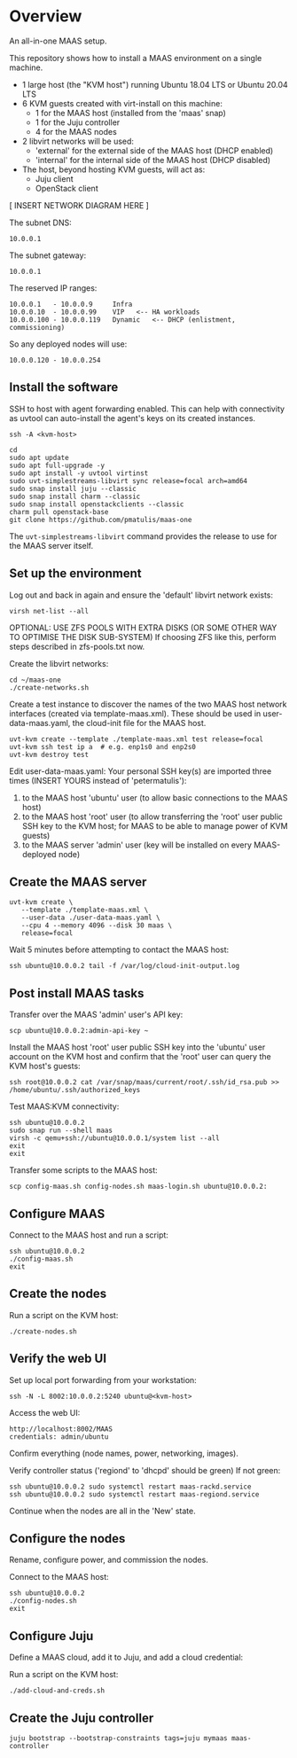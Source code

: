 # Overview

An all-in-one MAAS setup.

This repository shows how to install a MAAS environment on a single machine. 

* 1 large host (the "KVM host") running Ubuntu 18.04 LTS or Ubuntu 20.04 LTS
* 6 KVM guests created with virt-install on this machine:
     - 1 for the MAAS host (installed from the 'maas' snap)
     - 1 for the Juju controller
     - 4 for the MAAS nodes
* 2 libvirt networks will be used:
     - 'external' for the external side of the MAAS host (DHCP enabled)
     - 'internal' for the internal side of the MAAS host (DHCP disabled)
* The host, beyond hosting KVM guests, will act as:
	- Juju client
	- OpenStack client

[ INSERT NETWORK DIAGRAM HERE ]

The subnet DNS:

    10.0.0.1

The subnet gateway:

    10.0.0.1

The reserved IP ranges:

    10.0.0.1   - 10.0.0.9     Infra
    10.0.0.10  - 10.0.0.99    VIP	<-- HA workloads
    10.0.0.100 - 10.0.0.119   Dynamic  	<-- DHCP (enlistment, commissioning)

So any deployed nodes will use:
   
    10.0.0.120 - 10.0.0.254

## Install the software

SSH to host with agent forwarding enabled. This can help with connectivity as uvtool
can auto-install the agent's keys on its created instances. 

    ssh -A <kvm-host>
    
    cd
    sudo apt update
    sudo apt full-upgrade -y
    sudo apt install -y uvtool virtinst
    sudo uvt-simplestreams-libvirt sync release=focal arch=amd64
    sudo snap install juju --classic
    sudo snap install charm --classic
    sudo snap install openstackclients --classic
    charm pull openstack-base
    git clone https://github.com/pmatulis/maas-one

The `uvt-simplestreams-libvirt` command provides the release to use for the MAAS server itself.

## Set up the environment

Log out and back in again and ensure the 'default' libvirt network exists:

    virsh net-list --all

OPTIONAL: USE ZFS POOLS WITH EXTRA DISKS (OR SOME OTHER WAY TO OPTIMISE THE DISK SUB-SYSTEM) 
If choosing ZFS like this, perform steps described in zfs-pools.txt now.

Create the libvirt networks:

    cd ~/maas-one
    ./create-networks.sh

Create a test instance to discover the names of the two MAAS host network interfaces
(created via template-maas.xml). These should be used in user-data-maas.yaml, the
cloud-init file for the MAAS host.

    uvt-kvm create --template ./template-maas.xml test release=focal
    uvt-kvm ssh test ip a  # e.g. enp1s0 and enp2s0
    uvt-kvm destroy test

Edit user-data-maas.yaml:
Your personal SSH key(s) are imported three times (INSERT YOURS instead of 'petermatulis'):

1. to the MAAS host 'ubuntu' user (to allow basic connections to the MAAS host)
1. to the MAAS host 'root' user (to allow transferring the 'root' user public SSH key to the KVM host; for MAAS to be able to manage power of KVM guests)
1. to the MAAS server 'admin' user (key will be installed on every MAAS-deployed node)

## Create the MAAS server

    uvt-kvm create \
       --template ./template-maas.xml \
       --user-data ./user-data-maas.yaml \
       --cpu 4 --memory 4096 --disk 30 maas \
       release=focal

Wait 5 minutes before attempting to contact the MAAS host:

    ssh ubuntu@10.0.0.2 tail -f /var/log/cloud-init-output.log

## Post install MAAS tasks

Transfer over the MAAS 'admin' user's API key:

    scp ubuntu@10.0.0.2:admin-api-key ~

Install the MAAS host 'root' user public SSH key into the 'ubuntu' user account on the KVM host
and confirm that the 'root' user can query the KVM host's guests:

    ssh root@10.0.0.2 cat /var/snap/maas/current/root/.ssh/id_rsa.pub >> /home/ubuntu/.ssh/authorized_keys

Test MAAS:KVM connectivity:

    ssh ubuntu@10.0.0.2
    sudo snap run --shell maas
    virsh -c qemu+ssh://ubuntu@10.0.0.1/system list --all
    exit
    exit

Transfer some scripts to the MAAS host:

    scp config-maas.sh config-nodes.sh maas-login.sh ubuntu@10.0.0.2:

## Configure MAAS

Connect to the MAAS host and run a script:

    ssh ubuntu@10.0.0.2
    ./config-maas.sh
    exit

## Create the nodes

Run a script on the KVM host:

    ./create-nodes.sh

## Verify the web UI

Set up local port forwarding from your workstation:

    ssh -N -L 8002:10.0.0.2:5240 ubuntu@<kvm-host>

Access the web UI:

    http://localhost:8002/MAAS
    credentials: admin/ubuntu

Confirm everything (node names, power, networking, images).

Verify controller status ('regiond' to 'dhcpd' should be green)
If not green:

    ssh ubuntu@10.0.0.2 sudo systemctl restart maas-rackd.service
    ssh ubuntu@10.0.0.2 sudo systemctl restart maas-regiond.service

Continue when the nodes are all in the 'New' state. 

## Configure the nodes

Rename, configure power, and commission the nodes.

Connect to the MAAS host:

    ssh ubuntu@10.0.0.2
    ./config-nodes.sh
    exit

## Configure Juju

Define a MAAS cloud, add it to Juju, and add a cloud credential:

Run a script on the KVM host:

    ./add-cloud-and-creds.sh

## Create the Juju controller

    juju bootstrap --bootstrap-constraints tags=juju mymaas maas-controller
